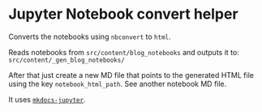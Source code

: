 # Jupyter Notebook convert helper

Converts the notebooks using `nbconvert` to `html`.

Reads notebooks from `src/content/blog_notebooks` and outputs it to:
`src/content/_gen_blog_notebooks/`

After that just create a new MD file that points to the generated HTML file
using the key `notebook_html_path`.
See another notebook MD file.

It uses [`mkdocs-jupyter`](https://github.com/danielfrg/mkdocs-jupyter).
